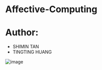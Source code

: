 # Affective-Computing

# Author: 
* SHIMIN TAN
* TINGTING HUANG

![image](https://tasmanhappytour.files.wordpress.com/2018/03/update.png)
